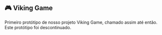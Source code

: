 ## :video_game: Viking Game

Primeiro protótipo de nosso projeto Viking Game, chamado assim até então. Este protótipo foi descontinuado.
